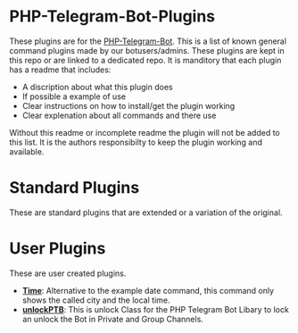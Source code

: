 # PHP-Telegram-Bot-Plugins
These plugins are for the [PHP-Telegram-Bot](https://github.com/php-telegram-bot).
This is a list of known general command plugins made by our botusers/admins. These plugins are kept in this repo or are linked to a dedicated repo. It is manditory that each plugin has a readme that includes:
* A discription about what this plugin does
* If possible a example of use
* Clear instructions on how to install/get the plugin working
* Clear explenation about all commands and there use

Without this readme or incomplete readme the plugin will not be added to this list.
It is the authors responsibilty to keep the plugin working and available.

# Standard Plugins

These are standard plugins that are extended or a variation of the original.

# User Plugins

These are user created plugins.

* [**Time**](https://github.com/bafplus/PHP-Telegram-Bot-Plugins/tree/master/CustomCommands/time):
  Alternative to the example date command, this command only shows the called city and the local time.
* [**unlockPTB**](https://github.com/Hitmare/unlockPTB):
  This is unlock Class for the PHP Telegram Bot Libary to lock an unlock the Bot in Private and Group Channels.

